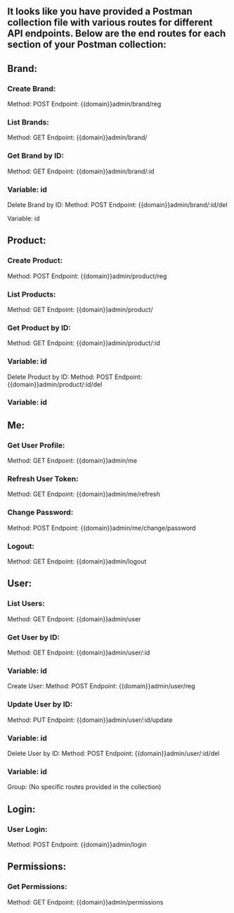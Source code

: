 ## It looks like you have provided a Postman collection file with various routes for different API endpoints. Below are the end routes for each section of your Postman collection:

## Brand:

### Create Brand:

Method: POST
Endpoint: {{domain}}admin/brand/reg

### List Brands:

Method: GET
Endpoint: {{domain}}admin/brand/

### Get Brand by ID:

Method: GET
Endpoint: {{domain}}admin/brand/:id

### Variable: id

Delete Brand by ID:
Method: POST
Endpoint: {{domain}}admin/brand/:id/del

Variable: id

## Product:

### Create Product:

Method: POST
Endpoint: {{domain}}admin/product/reg

### List Products:

Method: GET
Endpoint: {{domain}}admin/product/

### Get Product by ID:

Method: GET
Endpoint: {{domain}}admin/product/:id

### Variable: id

Delete Product by ID:
Method: POST
Endpoint: {{domain}}admin/product/:id/del

### Variable: id

## Me:

### Get User Profile:

Method: GET
Endpoint: {{domain}}admin/me

### Refresh User Token:

Method: GET
Endpoint: {{domain}}admin/me/refresh

### Change Password:

Method: POST
Endpoint: {{domain}}admin/me/change/password

### Logout:

Method: GET
Endpoint: {{domain}}admin/logout

## User:

### List Users:

Method: GET
Endpoint: {{domain}}admin/user

### Get User by ID:

Method: GET
Endpoint: {{domain}}admin/user/:id

### Variable: id

Create User:
Method: POST
Endpoint: {{domain}}admin/user/reg

### Update User by ID:

Method: PUT
Endpoint: {{domain}}admin/user/:id/update

### Variable: id

Delete User by ID:
Method: POST
Endpoint: {{domain}}admin/user/:id/del

### Variable: id

Group:
(No specific routes provided in the collection)

## Login:

### User Login:

Method: POST
Endpoint: {{domain}}admin/login

## Permissions:

### Get Permissions:

Method: GET
Endpoint: {{domain}}admin/permissions
